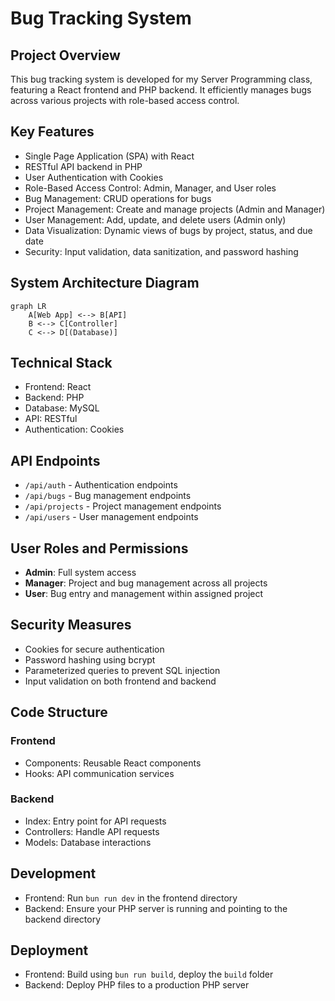 # Bug Tracking System

## Project Overview
This bug tracking system is developed for my Server Programming class, featuring a React frontend and PHP backend. It efficiently manages bugs across various projects with role-based access control.

## Key Features
- Single Page Application (SPA) with React
- RESTful API backend in PHP
- User Authentication with Cookies
- Role-Based Access Control: Admin, Manager, and User roles
- Bug Management: CRUD operations for bugs
- Project Management: Create and manage projects (Admin and Manager)
- User Management: Add, update, and delete users (Admin only)
- Data Visualization: Dynamic views of bugs by project, status, and due date
- Security: Input validation, data sanitization, and password hashing

## System Architecture Diagram

```mermaid
graph LR
    A[Web App] <--> B[API]
    B <--> C[Controller]
    C <--> D[(Database)]
```

## Technical Stack
- Frontend: React
- Backend: PHP
- Database: MySQL
- API: RESTful
- Authentication: Cookies

## API Endpoints
- `/api/auth` - Authentication endpoints
- `/api/bugs` - Bug management endpoints
- `/api/projects` - Project management endpoints
- `/api/users` - User management endpoints

## User Roles and Permissions
- **Admin**: Full system access
- **Manager**: Project and bug management across all projects
- **User**: Bug entry and management within assigned project

## Security Measures
- Cookies for secure authentication
- Password hashing using bcrypt
- Parameterized queries to prevent SQL injection
- Input validation on both frontend and backend

## Code Structure

### Frontend
- Components: Reusable React components
- Hooks: API communication services

### Backend
- Index: Entry point for API requests
- Controllers: Handle API requests
- Models: Database interactions

## Development
- Frontend: Run `bun run dev` in the frontend directory
- Backend: Ensure your PHP server is running and pointing to the backend directory

## Deployment
- Frontend: Build using `bun run build`, deploy the `build` folder
- Backend: Deploy PHP files to a production PHP server

